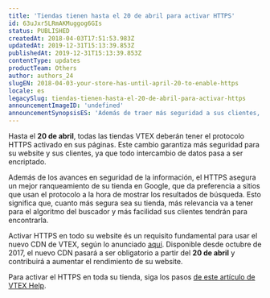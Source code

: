 ```yaml
---
title: 'Tiendas tienen hasta el 20 de abril para activar HTTPS'
id: 63uJxr5LRmAKMuggog6GIs
status: PUBLISHED
createdAt: 2018-04-03T17:51:53.983Z
updatedAt: 2019-12-31T15:13:39.853Z
publishedAt: 2019-12-31T15:13:39.853Z
contentType: updates
productTeam: Others
author: authors_24
slugEN: 2018-04-03-your-store-has-until-april-20-to-enable-https
locale: es
legacySlug: tiendas-tienen-hasta-el-20-de-abril-para-activar-https
announcementImageID: 'undefined'
announcementSynopsisES: 'Además de traer más seguridad a sus clientes, activar el HTTPS en todo el sitio es requisito para migrar a el nuevo CDN.'
---
```


Hasta el __20 de abril__, todas las tiendas VTEX deberán tener el protocolo HTTPS activado en sus páginas. Este cambio garantiza más seguridad para su website y sus clientes, ya que todo intercambio de datos pasa a ser encriptado.

Además de los avances en seguridad de la información, el HTTPS asegura un mejor ranqueamiento de su tienda en Google, que da preferencia a sitios que usan el protocolo a la hora de mostrar los resultados de búsqueda. Esto significa que, cuanto más segura sea su tienda, más relevancia va a tener para el algoritmo del buscador y más facilidad sus clientes tendrán para encontrarla.

Activar HTTPS en todo su website és un requisito fundamental para usar el nuevo CDN de VTEX, según lo anunciado [aquí](/es/announcement/las-tiendas-tienen-hasta-20-de-abril-para-activar-nuevo-cdn). Disponible desde octubre de 2017, el nuevo CDN pasará a ser obligatorio a partir del __20 de abril__ y contribuirá a aumentar el rendimiento de su website.

Para activar el HTTPS en toda su tienda, siga los pasos [de este artículo de VTEX Help](/es/tutorial/activar-https-en-todo-el-sitio).
